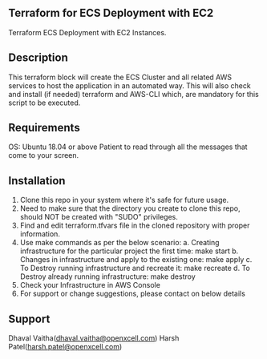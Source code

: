 ## Terraform for ECS Deployment with EC2
Terraform ECS Deployment with EC2 Instances.

## Description
This terraform block will create the ECS Cluster and all related AWS services to host the application in an automated way. This will also check and install (if needed) terraform and AWS-CLI which, are mandatory for this script to be executed.

## Requirements
OS: Ubuntu 18.04 or above
Patient to read through all the messages that come to your screen.

## Installation
1. Clone this repo in your system where it's safe for future usage.
2. Need to make sure that the directory you create to clone this repo, should NOT be created with "SUDO" privileges.
3. Find and edit terraform.tfvars file in the cloned repository with proper information.
4. Use make commands as per the below scenario:
    a. Creating infrastructure for the particular project the first time: make start
    b. Changes in infrastructure and apply to the existing one: make apply
    c. To Destroy running infrastructure and recreate it: make recreate
    d. To Destroy already running infrastructure: make destroy
5. Check your Infrastructure in AWS Console
6. For support or change suggestions, please contact on below details

## Support
Dhaval Vaitha(dhaval.vaitha@openxcell.com)
Harsh Patel(harsh.patel@openxcell.com)